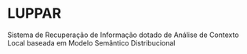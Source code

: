 # LUPPAR


Sistema de Recuperação de Informação dotado de Análise de Contexto Local baseada em Modelo Semântico Distribucional